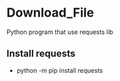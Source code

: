 # Download_File
Python program that use requests lib

## Install requests
* python -m pip install requests
